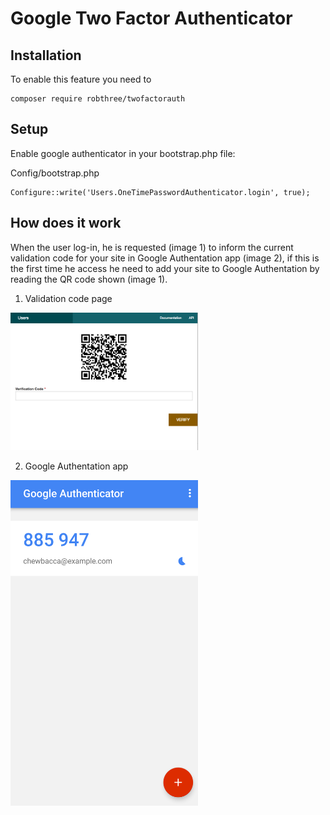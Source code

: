 Google Two Factor Authenticator
===============================

Installation
------------
To enable this feature you need to

```
composer require robthree/twofactorauth
```

Setup
-----

Enable google authenticator in your bootstrap.php file:

Config/bootstrap.php
```
Configure::write('Users.OneTimePasswordAuthenticator.login', true);
```

How does it work
----------------
When the user log-in, he is requested (image 1) to inform the current validation
code for your site in Google Authentation app (image 2), if this is the first 
time he access he need to add your site to Google Authentation by reading
the QR code shown (image 1).

1) Validation code page

<img src="OneTimePasswordAuthenticator/FirstLogin.png?raw=true" width="300"/>

2) Google Authentation app

<img src="OneTimePasswordAuthenticator/App.png?raw=true" width="300"/>

